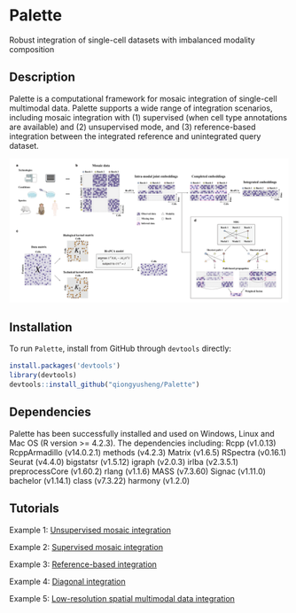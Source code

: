 # Palette
Robust integration of single-cell datasets with imbalanced modality composition

## Description

Palette is a computational framework for mosaic integration of single-cell multimodal data. Palette supports a wide range of integration scenarios, including mosaic integration with (1) supervised (when cell type annotations are available) and (2) unsupervised mode, and (3) reference-based integration between the integrated reference and unintegrated query dataset.

![Overview](https://github.com/qiongyusheng/Palette/blob/main/tutorials/Palette_overview.png)

## Installation
To run `Palette`, install from GitHub through ``devtools`` directly:

```R
install.packages('devtools')
library(devtools)
devtools::install_github("qiongyusheng/Palette")
```

## Dependencies
Palette has been successfully installed and used on Windows, Linux and Mac OS (R version >= 4.2.3). The dependencies including:
Rcpp (v1.0.13)
RcppArmadillo (v14.0.2.1)
methods (v4.2.3)
Matrix (v1.6.5)
RSpectra (v0.16.1)
Seurat (v4.4.0)
bigstatsr (v1.5.12)
igraph (v2.0.3)
irlba (v2.3.5.1)
preprocessCore (v1.60.2)
rlang (v1.1.6)
MASS (v7.3.60)
Signac (v1.11.0)
bachelor (v1.14.1)
class (v7.3.22)
harmony (v1.2.0)

## Tutorials

Example 1: [Unsupervised mosaic integration](https://github.com/qiongyusheng/Palette/blob/main/tutorials/Unsupervised%20mosaic%20integration%20using%20Palette.ipynb)

Example 2: [Supervised mosaic integration](https://github.com/qiongyusheng/Palette/blob/main/tutorials/Supervised%20mosaic%20integration%20using%20Palette.ipynb)

Example 3: [Reference-based integration](https://github.com/qiongyusheng/Palette/blob/main/tutorials/Reference-based%20integration%20using%20Palette.ipynb)

Example 4: [Diagonal integration](https://github.com/qiongyusheng/Palette/blob/main/tutorials/Diagonal%20integration%20using%20Palette.ipynb)

Example 5: [Low-resolution spatial multimodal data integration](https://github.com/qiongyusheng/Palette/blob/main/tutorials/10x_Visium_Human_Tonsil.ipynb)
